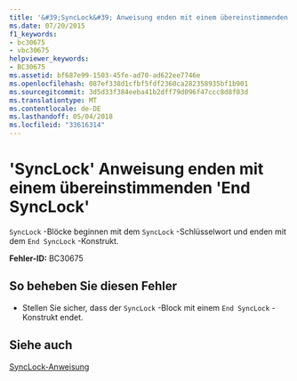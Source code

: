 ```yaml
---
title: '&#39;SyncLock&#39; Anweisung enden mit einem übereinstimmenden &#39;End SyncLock&#39;'
ms.date: 07/20/2015
f1_keywords:
- bc30675
- vbc30675
helpviewer_keywords:
- BC30675
ms.assetid: bf687e99-1503-45fe-ad70-ad622ee7746e
ms.openlocfilehash: 087ef338d1cfbf5fdf2360ca282358935bf1b901
ms.sourcegitcommit: 3d5d33f384eeba41b2dff79d096f47ccc8d8f03d
ms.translationtype: MT
ms.contentlocale: de-DE
ms.lasthandoff: 05/04/2018
ms.locfileid: "33616314"
---
```

# <a name="39synclock39-statement-must-end-with-a-matching-39end-synclock39"></a>&#39;SyncLock&#39; Anweisung enden mit einem übereinstimmenden &#39;End SyncLock&#39;
`SyncLock` -Blöcke beginnen mit dem `SyncLock` -Schlüsselwort und enden mit dem `End SyncLock` -Konstrukt.  
  
 **Fehler-ID:** BC30675  
  
## <a name="to-correct-this-error"></a>So beheben Sie diesen Fehler  
  
-   Stellen Sie sicher, dass der `SyncLock` -Block mit einem `End SyncLock` -Konstrukt endet.  
  
## <a name="see-also"></a>Siehe auch  
 [SyncLock-Anweisung](../../visual-basic/language-reference/statements/synclock-statement.md)
